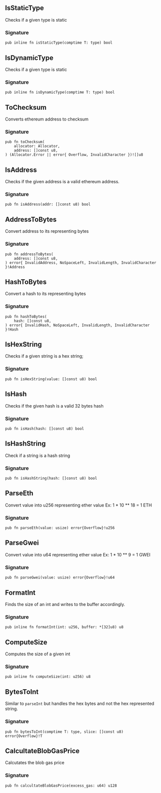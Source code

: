 ## IsStaticType
Checks if a given type is static

### Signature

```zig
pub inline fn isStaticType(comptime T: type) bool
```

## IsDynamicType
Checks if a given type is static

### Signature

```zig
pub inline fn isDynamicType(comptime T: type) bool
```

## ToChecksum
Converts ethereum address to checksum

### Signature

```zig
pub fn toChecksum(
    allocator: Allocator,
    address: []const u8,
) (Allocator.Error || error{ Overflow, InvalidCharacter })![]u8
```

## IsAddress
Checks if the given address is a valid ethereum address.

### Signature

```zig
pub fn isAddress(addr: []const u8) bool
```

## AddressToBytes
Convert address to its representing bytes

### Signature

```zig
pub fn addressToBytes(
    address: []const u8,
) error{ InvalidAddress, NoSpaceLeft, InvalidLength, InvalidCharacter }!Address
```

## HashToBytes
Convert a hash to its representing bytes

### Signature

```zig
pub fn hashToBytes(
    hash: []const u8,
) error{ InvalidHash, NoSpaceLeft, InvalidLength, InvalidCharacter }!Hash
```

## IsHexString
Checks if a given string is a hex string;

### Signature

```zig
pub fn isHexString(value: []const u8) bool
```

## IsHash
Checks if the given hash is a valid 32 bytes hash

### Signature

```zig
pub fn isHash(hash: []const u8) bool
```

## IsHashString
Check if a string is a hash string

### Signature

```zig
pub fn isHashString(hash: []const u8) bool
```

## ParseEth
Convert value into u256 representing ether value
Ex: 1 * 10 ** 18 = 1 ETH

### Signature

```zig
pub fn parseEth(value: usize) error{Overflow}!u256
```

## ParseGwei
Convert value into u64 representing ether value
Ex: 1 * 10 ** 9 = 1 GWEI

### Signature

```zig
pub fn parseGwei(value: usize) error{Overflow}!u64
```

## FormatInt
Finds the size of an int and writes to the buffer accordingly.

### Signature

```zig
pub inline fn formatInt(int: u256, buffer: *[32]u8) u8
```

## ComputeSize
Computes the size of a given int

### Signature

```zig
pub inline fn computeSize(int: u256) u8
```

## BytesToInt
Similar to `parseInt` but handles the hex bytes and not the
hex represented string.

### Signature

```zig
pub fn bytesToInt(comptime T: type, slice: []const u8) error{Overflow}!T
```

## CalcultateBlobGasPrice
Calcutates the blob gas price

### Signature

```zig
pub fn calcultateBlobGasPrice(excess_gas: u64) u128
```

